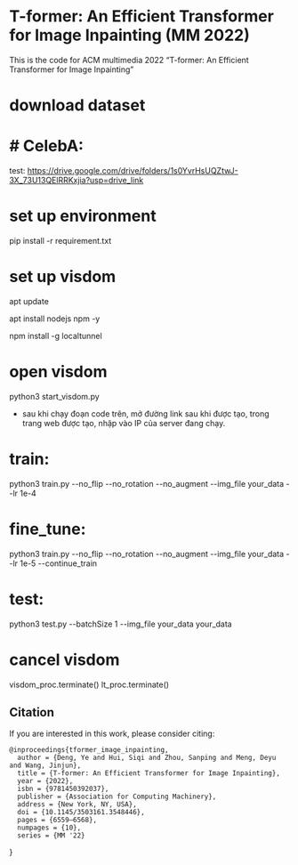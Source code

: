 # T-former: An Efficient Transformer for Image Inpainting (MM 2022) 
This is the code for ACM multimedia 2022 “T-former: An Efficient Transformer for Image Inpainting”

# download dataset

# # CelebA:
test: https://drive.google.com/drive/folders/1s0YvrHsUQZtwJ-3X_73U13QElRRKxjia?usp=drive_link

# set up environment

pip install -r requirement.txt

# set up visdom

apt update

apt install nodejs npm -y

npm install -g localtunnel

# open visdom

python3 start_visdom.py

- sau khi chạy đoạn code trên, mở đường link sau khi được tạo, trong trang web được tạo, nhập vào IP của server đang chạy.

# train:

python3 train.py --no_flip --no_rotation --no_augment --img_file your_data --lr 1e-4

# fine_tune:

python3 train.py --no_flip --no_rotation --no_augment --img_file your_data --lr 1e-5 --continue_train

# test:

python3 test.py --batchSize 1 --img_file your_data your_data

# cancel visdom

visdom_proc.terminate()
lt_proc.terminate()

## Citation

If you are interested in this work, please consider citing:

    @inproceedings{tformer_image_inpainting,
      author = {Deng, Ye and Hui, Siqi and Zhou, Sanping and Meng, Deyu and Wang, Jinjun},
      title = {T-former: An Efficient Transformer for Image Inpainting},
      year = {2022},
      isbn = {9781450392037},
      publisher = {Association for Computing Machinery},
      address = {New York, NY, USA},
      doi = {10.1145/3503161.3548446},
      pages = {6559–6568},
      numpages = {10},
      series = {MM '22}

}
